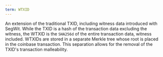 ```yaml
---
term: WTXID
---
```


An extension of the traditional TXID, including witness data introduced with SegWit. While the TXID is a hash of the transaction data excluding the witness, the WTXID is the `SHA256d` of the entire transaction data, witness included. WTXIDs are stored in a separate Merkle tree whose root is placed in the coinbase transaction. This separation allows for the removal of the TXID's transaction malleability.

